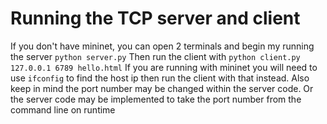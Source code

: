 # Running the TCP server and client
If you don't have mininet, you can open 2 terminals and begin my running the server
  ```python server.py```
Then run the client with 
  ```python client.py 127.0.0.1 6789 hello.html```
If you are running with mininet you will need to use ```ifconfig``` to find the host ip then run the client with that instead.
Also keep in mind the port number may be changed within the server code. Or the server code may be implemented to take the port number from the command line on runtime
